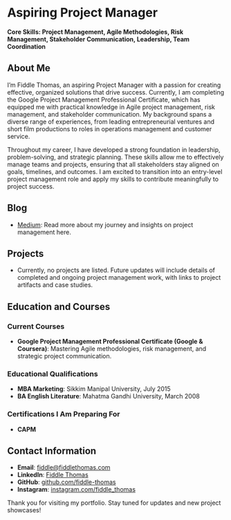 # Aspiring Project Manager
**Core Skills: Project Management, Agile Methodologies, Risk Management, Stakeholder Communication, Leadership, Team Coordination**

## About Me
I’m Fiddle Thomas, an aspiring Project Manager with a passion for creating effective, organized solutions that drive success. Currently, I am completing the Google Project Management Professional Certificate, which has equipped me with practical knowledge in Agile project management, risk management, and stakeholder communication. My background spans a diverse range of experiences, from leading entrepreneurial ventures and short film productions to roles in operations management and customer service.

Throughout my career, I have developed a strong foundation in leadership, problem-solving, and strategic planning. These skills allow me to effectively manage teams and projects, ensuring that all stakeholders stay aligned on goals, timelines, and outcomes. I am excited to transition into an entry-level project management role and apply my skills to contribute meaningfully to project success.

## Blog
- [Medium](https://medium.com/@fiddlethomas): Read more about my journey and insights on project management here.

## Projects

- Currently, no projects are listed. Future updates will include details of completed and ongoing project management work, with links to project artifacts and case studies.
  
## Education and Courses

### Current Courses
- **Google Project Management Professional Certificate (Google & Coursera)**: Mastering Agile methodologies, risk management, and strategic project communication.

### Educational Qualifications
- **MBA Marketing**: Sikkim Manipal University, July 2015
- **BA English Literature**: Mahatma Gandhi University, March 2008

### Certifications I Am Preparing For
- **CAPM**

## Contact Information

- **Email**: [fiddle@fiddlethomas.com](&#109;&#97;&#105;&#108;&#116;&#111;&#58;&#102;&#105;&#100;&#100;&#108;&#101;&#64;&#102;&#105;&#100;&#100;&#108;&#101;&#116;&#104;&#111;&#109;&#97;&#115;&#46;&#99;&#111;&#109;)
- **LinkedIn**: [Fiddle Thomas](https://linkedin.com/in/fiddlethomas/)
- **GitHub**: [github.com/fiddle-thomas](https://github.com/fiddle-thomas)
- **Instagram**: [instagram.com/fiddle_thomas](https://www.instagram.com/fiddle_thomas/)

Thank you for visiting my portfolio. Stay tuned for updates and new project showcases!
